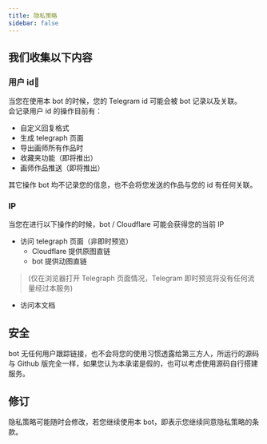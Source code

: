 ```yaml
---
title: 隐私策略
sidebar: false
---
```


## 我们收集以下内容

### 用户 id
当您在使用本 bot 的时候，您的 Telegram id 可能会被 bot 记录以及关联。  
会记录用户 id 的操作目前有：  

- 自定义回复格式
- 生成 telegraph 页面
- 导出画师所有作品时
- 收藏夹功能（即将推出）
- 画师作品推送（即将推出）

其它操作 bot 均不记录您的信息，也不会将您发送的作品与您的 id 有任何关联。

### IP
当您在进行以下操作的时候，bot / Cloudflare 可能会获得您的当前 IP  

- 访问 telegraph 页面（非即时预览）
    - Cloudflare 提供原图直链
    - bot 提供动图直链

> (仅在浏览器打开 Telegraph 页面情况，Telegram 即时预览将没有任何流量经过本服务)
- 访问本文档


## 安全
bot 无任何用户跟踪链接，也不会将您的使用习惯透露给第三方人，所运行的源码与 Github 版完全一样，如果您认为本承诺是假的，也可以考虑使用源码自行搭建服务。

## 修订
隐私策略可能随时会修改，若您继续使用本 bot，即表示您继续同意隐私策略的条款。